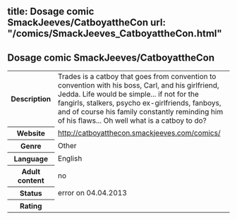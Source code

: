 title: Dosage comic SmackJeeves/CatboyattheCon
url: "/comics/SmackJeeves_CatboyattheCon.html"
---
Dosage comic SmackJeeves/CatboyattheCon
-----------------------------------------

<table class="comicinfo">
<tr>
<th>Description</th><td>Trades is a catboy that goes from convention to convention with his boss, Carl, and his girlfriend, Jedda. Life would be simple... if not for the fangirls, stalkers, psycho ex-girlfriends, fanboys, and of course his family constantly reminding him of his flaws... Oh well what is a catboy to do?</td>
</tr>
<tr>
<th>Website</th><td><a href="http://catboyatthecon.smackjeeves.com/comics/">http://catboyatthecon.smackjeeves.com/comics/</a></td>
</tr>
<tr>
<th>Genre</th><td>Other</td>
</tr>
<tr>
<th>Language</th><td>English</td>
</tr>
<tr>
<th>Adult content</th><td>no</td>
</tr>
<tr>
<th>Status</th><td>error on 04.04.2013</td>
</tr>
<tr>
<th>Rating</th><td><div class="g-plusone" data-size="standard" data-annotation="bubble"
 data-href="http://catboyatthecon.smackjeeves.com/comics/"></div></td>
</tr>
</table>
<script type="text/javascript">
  (function() {
    var po = document.createElement('script'); po.type = 'text/javascript'; po.async = true;
    po.src = 'https://apis.google.com/js/plusone.js';
    var s = document.getElementsByTagName('script')[0]; s.parentNode.insertBefore(po, s);
  })();
</script>
